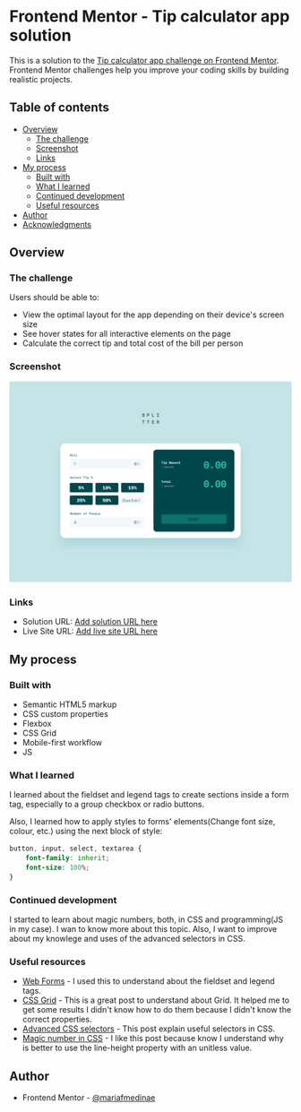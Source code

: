 # Frontend Mentor - Tip calculator app solution

This is a solution to the [Tip calculator app challenge on Frontend Mentor](https://www.frontendmentor.io/challenges/tip-calculator-app-ugJNGbJUX). Frontend Mentor challenges help you improve your coding skills by building realistic projects.

## Table of contents

- [Overview](#overview)
  - [The challenge](#the-challenge)
  - [Screenshot](#screenshot)
  - [Links](#links)
- [My process](#my-process)
  - [Built with](#built-with)
  - [What I learned](#what-i-learned)
  - [Continued development](#continued-development)
  - [Useful resources](#useful-resources)
- [Author](#author)
- [Acknowledgments](#acknowledgments)

## Overview

### The challenge

Users should be able to:

- View the optimal layout for the app depending on their device's screen size
- See hover states for all interactive elements on the page
- Calculate the correct tip and total cost of the bill per person

### Screenshot

![My solution's screenshot](./Screenshot.png)

### Links

- Solution URL: [Add solution URL here](https://your-solution-url.com)
- Live Site URL: [Add live site URL here](https://your-live-site-url.com)

## My process

### Built with

- Semantic HTML5 markup
- CSS custom properties
- Flexbox
- CSS Grid
- Mobile-first workflow
- JS

### What I learned

I learned about the fieldset and legend tags to create sections inside a form tag, especially to a group checkbox or radio buttons.

Also, I learned how to apply styles to forms' elements(Change font size, colour, etc.) using the next block of style:

```css
button, input, select, textarea {
    font-family: inherit;
    font-size: 100%;
}
```

### Continued development

I started to learn about magic numbers, both, in CSS and programming(JS in my case). I wan to know more about this topic. Also, I want to improve about my knowlege and uses of the advanced selectors in CSS.

### Useful resources

- [Web Forms](https://developer.mozilla.org/en-US/docs/Learn/Forms/How_to_structure_a_web_form) - I used this to understand about the fieldset and legend tags.
- [CSS Grid](https://css-tricks.com/snippets/css/complete-guide-grid/) - This is a great post to understand about Grid. It helped me to get some results I didn't know how to do them because I didn't know the correct properties.
- [Advanced CSS selectors](https://www.davidvalverde.com/blog/selectores-avanzados-css/) - This post explain useful selectors in CSS.
- [Magic number in CSS](https://markus.oberlehner.net/blog/magic-numbers-in-css-how-to-identify-and-fight-them/#:~:text=At%20least%20in%20CSS%2C%20using,magic%20numbers%20into%20your%20codebase.) - I like this post because know I understand why is better to use the line-height property with an unitless value.

## Author

- Frontend Mentor - [@mariafmedinae](https://www.frontendmentor.io/profile/mariafmedinae)

